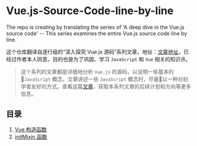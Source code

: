 # Vue.js-Source-Code-line-by-line
The repo is creating by translating the series of 'A deep dive in the Vue.js source code' -- This series examines the entire Vue.js source code line by line.

这个仓库翻译自逐行级的“深入探究 Vue.js 源码”系列文章，地址：[文章地址](https://medium.com/@oneminutejs/a-deep-dive-in-the-vue-js-source-code-0-table-of-contents-170dcc3c8ec)，已经过作者本人同意。目的也是为了巩固、学习 `JavaScript` 和 `Vue` 相关的知识点。

> 这个系列的文章都是详细地分析 `Vue.js` 的源码，以说明一些基本的 `JavaScript` 概念。文章讲述一些 `JavaScript` 概念时，尽量以一种对初学者友好的方式。查看这篇[文章]()，获取本系列文章的后续计划和方向等更多信息。

## 目录

1. [Vue 构造函数]()
2. [initMixin 函数]()
